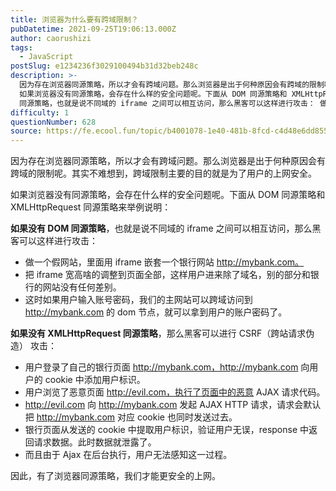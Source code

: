 ```yaml
---
title: 浏览器为什么要有跨域限制？
pubDatetime: 2021-09-25T19:06:13.000Z
author: caorushizi
tags:
  - JavaScript
postSlug: e1234236f3029100494b31d32beb248c
description: >-
  因为存在浏览器同源策略，所以才会有跨域问题。那么浏览器是出于何种原因会有跨域的限制呢。其实不难想到，跨域限制主要的目的就是为了用户的上网安全。
  如果浏览器没有同源策略，会存在什么样的安全问题呢。下面从 DOM 同源策略和 XMLHttpRequest 同源策略来举例说明： 如果没有 DOM
  同源策略，也就是说不同域的 iframe 之间可以相互访问，那么黑客可以这样进行攻击： 做一个假网站，里面用
difficulty: 1
questionNumber: 628
source: https://fe.ecool.fun/topic/b4001078-1e40-481b-8fcd-c4d48e6dd855
---
```


因为存在浏览器同源策略，所以才会有跨域问题。那么浏览器是出于何种原因会有跨域的限制呢。其实不难想到，跨域限制主要的目的就是为了用户的上网安全。

如果浏览器没有同源策略，会存在什么样的安全问题呢。下面从 DOM 同源策略和 XMLHttpRequest 同源策略来举例说明：

**如果没有 DOM 同源策略**，也就是说不同域的 iframe 之间可以相互访问，那么黑客可以这样进行攻击：

- 做一个假网站，里面用 iframe 嵌套一个银行网站 http://mybank.com。
- 把 iframe 宽高啥的调整到页面全部，这样用户进来除了域名，别的部分和银行的网站没有任何差别。
- 这时如果用户输入账号密码，我们的主网站可以跨域访问到 http://mybank.com 的 dom 节点，就可以拿到用户的账户密码了。

**如果没有 XMLHttpRequest 同源策略**，那么黑客可以进行 CSRF（跨站请求伪造） 攻击：

- 用户登录了自己的银行页面 http://mybank.com，http://mybank.com 向用户的 cookie 中添加用户标识。
- 用户浏览了恶意页面 http://evil.com，执行了页面中的恶意 AJAX 请求代码。
- http://evil.com 向 http://mybank.com 发起 AJAX HTTP 请求，请求会默认把 http://mybank.com 对应 cookie 也同时发送过去。
- 银行页面从发送的 cookie 中提取用户标识，验证用户无误，response 中返回请求数据。此时数据就泄露了。
- 而且由于 Ajax 在后台执行，用户无法感知这一过程。

因此，有了浏览器同源策略，我们才能更安全的上网。
